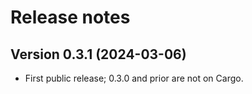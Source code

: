 # Release notes

## Version 0.3.1 (2024-03-06)

- First public release; 0.3.0 and prior are not on Cargo.
